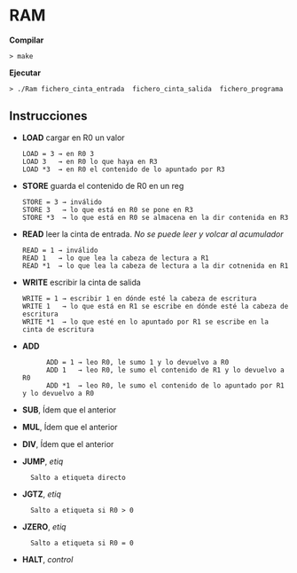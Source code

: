 # RAM
**Compilar**

```terminal
> make
```

**Ejecutar**

```terminal
> ./Ram fichero_cinta_entrada  fichero_cinta_salida  fichero_programa
```

## Instrucciones
- **LOAD** cargar en R0 un valor  

  ```
  LOAD = 3 → en R0 3  
  LOAD 3   → en R0 lo que haya en R3  
  LOAD *3  → en R0 el contenido de lo apuntado por R3
  ```

- **STORE** guarda el contenido de R0 en un reg

  ```
  STORE = 3 → inválido
  STORE 3   → lo que está en R0 se pone en R3
  STORE *3  → lo que está en R0 se almacena en la dir contenida en R3
  ```

- **READ** leer la cinta de entrada. _No se puede leer y volcar al acumulador_

  ```
  READ = 1 → inválido
  READ 1   → lo que lea la cabeza de lectura a R1
  READ *1  → lo que lea la cabeza de lectura a la dir cotnenida en R1
  ```

- **WRITE** escribir la cinta de salida

  ```
  WRITE = 1 → escribir 1 en dónde esté la cabeza de escritura
  WRITE 1   → lo que está en R1 se escribe en dónde esté la cabeza de escritura
  WRITE *1  → lo que esté en lo apuntado por R1 se escribe en la cinta de escritura
  ```

- **ADD**

  ```
        ADD = 1 → leo R0, le sumo 1 y lo devuelvo a R0
        ADD 1   → leo R0, le sumo el contenido de R1 y lo devuelvo a R0
        ADD *1  → leo R0, le sumo el contenido de lo apuntado por R1 y lo devuelvo a R0
  ```

- **SUB**, Ídem que el anterior  
- **MUL**, Ídem que el anterior  
- **DIV**, Ídem que el anterior  
- **JUMP**, _etiq_

  ```
    Salto a etiqueta directo
  ```

- **JGTZ**, _etiq_

  ```
    Salto a etiqueta si R0 > 0
  ```

- **JZERO**, _etiq_

  ```
    Salto a etiqueta si R0 = 0
  ```

- **HALT**, _control_
